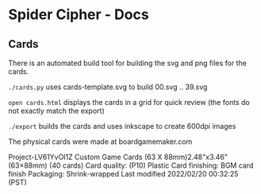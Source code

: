 # Spider Cipher - Docs

## Cards

There is an automated build tool for building the svg and png files for the cards.

`./cards.py` uses cards-template.svg to build 00.svg .. 39.svg

`open cards.html` displays the cards in a grid for quick review (the fonts do not exactly match the export)

`./export` builds the cards and uses inkscape to create 600dpi images

The physical cards were made at boardgamemaker.com


Project-LV61YvOI1Z
Custom Game Cards (63 X 88mm)2.48"x3.46" (63×88mm) (40 cards)
Card quality: (P10) Plastic
Card finishing: BGM card finish
Packaging: Shrink-wrapped
Last modified 2022/02/20 00:32:25 (PST)
